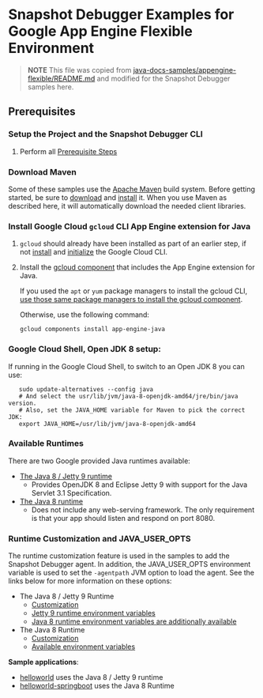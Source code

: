 # Snapshot Debugger Examples for Google App Engine Flexible Environment

> **NOTE**
> This file was copied from
> [java-docs-samples/appengine-flexible/README.md](https://github.com/GoogleCloudPlatform/java-docs-samples/blob/main/flexible/README.md)
> and modified for the Snapshot Debugger samples here.

## Prerequisites

### Setup the Project and the Snapshot Debugger CLI

1.  Perform all [Prerequisite Steps](../../app_engine_flexible_prerequisites.md)

### Download Maven

Some of these samples use the [Apache Maven][maven] build system. Before getting
started, be sure to [download][maven-download] and [install][maven-install] it.
When you use Maven as described here, it will automatically download the needed
client libraries.

[maven]: https://maven.apache.org
[maven-download]: https://maven.apache.org/download.cgi
[maven-install]: https://maven.apache.org/install.html

### Install Google Cloud `gcloud` CLI App Engine extension for Java

1. `gcloud` should already have been installed as part of an earlier step, if
    not [install](install) and [initialize](initializing) the Google Cloud CLI.
1. Install the [gcloud component][managing-components] that includes the App
   Engine extension for Java.

   If you used the `apt` or `yum` package managers to install the gcloud CLI,
   [use those same package managers to install the gcloud component][external-package-managers].

   Otherwise, use the following command:

   ```
   gcloud components install app-engine-java
   ```

[install]: https://cloud.google.com/sdk/docs/install
[initialize]: https://cloud.google.com/sdk/docs/initializing
[managing-components]: https://cloud.google.com/sdk/docs/managing-components
[external-package-managers]: https://cloud.google.com/sdk/docs/components#external_package_managers

### Google Cloud Shell, Open JDK 8 setup:

If running in the Google Cloud Shell, to switch to an Open JDK 8 you can use:

```
   sudo update-alternatives --config java
   # And select the usr/lib/jvm/java-8-openjdk-amd64/jre/bin/java version.
   # Also, set the JAVA_HOME variable for Maven to pick the correct JDK:
   export JAVA_HOME=/usr/lib/jvm/java-8-openjdk-amd64
```

### Available Runtimes

There are two Google provided Java runtimes available:
- [The Java 8 / Jetty 9 runtime](https://cloud.google.com/appengine/docs/flexible/java/dev-jetty9)
  - Provides OpenJDK 8 and Eclipse Jetty 9 with support for the Java Servlet 3.1
    Specification.
- [The Java 8 runtime](https://cloud.google.com/appengine/docs/flexible/java/dev-java-only)
  - Does not include any web-serving framework. The only requirement is that
    your app should listen and respond on port 8080.

### Runtime Customization and JAVA_USER_OPTS

The runtime customization feature is used in the samples to add the Snapshot
Debugger agent. In addition, the JAVA_USER_OPTS environment variable is used to
set the `-agentpath` JVM option to load the agent. See the links below for more
information on these options:

- The Java 8 / Jetty 9 Runtime
  - [Customization](https://cloud.google.com/appengine/docs/flexible/java/dev-jetty9#customize)
  - [Jetty 9 runtime environment variables](https://cloud.google.com/appengine/docs/flexible/java/dev-jetty9#variables)
  - [Java 8 runtime environment variables are additionally available](https://cloud.google.com/appengine/docs/flexible/java/dev-java-only#variables)
- The Java 8 Runtime
  - [Customization](https://cloud.google.com/appengine/docs/flexible/java/dev-java-only#customizing)
  - [Available environment variables](https://cloud.google.com/appengine/docs/flexible/java/dev-java-only#variables)

**Sample applications**:
- [helloworld](helloworld) uses the Java 8 / Jetty 9 runtime
- [helloworld-springboot](helloworld-springboot) uses the Java 8 Runtime

